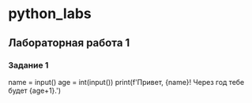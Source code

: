 # python_labs

## Лабораторная работа 1

### Задание 1

name = input()
age = int(input())
print(f'Привет, {name}! Через год тебе будет {age+1}.')
